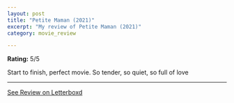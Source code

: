 ```yaml
---
layout: post
title: "Petite Maman (2021)"
excerpt: "My review of Petite Maman (2021)"
category: movie_review

---
```


**Rating:** 5/5

Start to finish, perfect movie. So tender, so quiet, so full of love

<hr>

[See Review on Letterboxd](https://boxd.it/3xBEDH)
